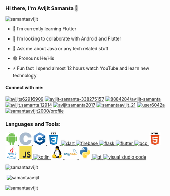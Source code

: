 ### Hi there, I'm Avijit Samanta 👋

<p align="left"> <img src="https://komarev.com/ghpvc/?username=samantaavijit&label=Profile%20views&color=0e75b6&style=flat" alt="samantaavijit" /> </p>

<!--
**samantaavijit/samantaavijit** is a ✨ _special_ ✨ repository because its `README.md` (this file) appears on your GitHub profile.
-->


- 🌱 I’m currently learning Flutter

- 👯 I’m looking to collaborate with Android and Flutter
- 💬 Ask me about Java or any tech related stuff
- 😄 Pronouns He/His
- ⚡ Fun fact I spend almost 12 hours watch YouTube and learn new technology

<h4 align="left">Connect with me:</h4>
<p align="left">
<a href="https://twitter.com/avijits62916909" target="blank"><img align="center" src="https://1.bp.blogspot.com/-Qka7ttHkAIw/YD-iA54CeoI/AAAAAAAAJKg/TfW2-LIo2j45IqzsRlMqeD9JlASMDEufACLcBGAsYHQ/s0/twitter.png" alt="avijits62916909" height="40" width="40" /></a>
<a href="https://linkedin.com/in/avijit-samanta-338275157" target="blank"><img align="center" src="https://1.bp.blogspot.com/-FB0H_DLK3ik/YD-iAELi2jI/AAAAAAAAJKU/cJpKIm4cL2gTPEWy9McSQtypZMkZDTHEACLcBGAsYHQ/s0/linkedin.png" alt="avijit-samanta-338275157" height="40" width="40" /></a>
<a href="https://stackoverflow.com/users/8884284/avijit-samanta" target="blank"><img align="center" src="https://1.bp.blogspot.com/-iFOV1bI_vk4/YD-iAVMFteI/AAAAAAAAJKc/lHHaR-Uvzs45_dwAJZJwv_t718yoRIIIwCLcBGAsYHQ/s0/stackoverflow.png" alt="8884284/avijit-samanta" height="40" width="40" /></a>
<a href="https://fb.com/avijit.samanta.12914" target="blank"><img align="center" src="https://1.bp.blogspot.com/-mHYH9SCy6Es/YD-h_fKP0GI/AAAAAAAAJKQ/Ehkjv4UV-TQPSetI4FXke4OVf4rzU0jHQCLcBGAsYHQ/s0/facebook.png" alt="avijit.samanta.12914" height="40" width="40" /></a>
<a href="https://instagram.com/avijitsamanta2017" target="blank"><img align="center" src="https://1.bp.blogspot.com/-IcMqKgoEvCw/YD-h_X3bYlI/AAAAAAAAJKM/US6tO1s2Ys8xRDBSZurB-UMha763bRA8gCLcBGAsYHQ/s0/instagram.png" alt="avijitsamanta2017" height="40" width="40" /></a>
<a href="https://www.hackerrank.com/samantaavijit_21" target="blank"><img align="center" src="https://cdn.jsdelivr.net/npm/simple-icons@3.0.1/icons/hackerrank.svg" alt="samantaavijit_21" height="30" width="40" /></a>
<a href="https://www.leetcode.com/user6042a" target="blank"><img align="center" src="https://cdn.jsdelivr.net/npm/simple-icons@3.0.1/icons/leetcode.svg" alt="user6042a" height="30" width="40" /></a>
<a href="https://auth.geeksforgeeks.org/user/samantaavijit2000/profile" target="blank"><img align="center" src="https://1.bp.blogspot.com/-QQrZGPzgyUQ/YD-h_SQP3mI/AAAAAAAAJKI/UZeDau_lDJsyfKag1XuaQXOlsZqzRyMUgCLcBGAsYHQ/s0/geeksforgeeks.png" alt="samantaavijit2000/profile" height="40" width="40" /></a>
</p>


<h3 align="left">Languages and Tools:</h3>
<p align="left"> <a href="https://developer.android.com" target="_blank"> <img src="https://raw.githubusercontent.com/github/explore/80688e429a7d4ef2fca1e82350fe8e3517d3494d/topics/android/android.png" alt="android" width="40" height="40"/> </a> <a href="https://www.cprogramming.com/" target="_blank"> <img src="https://raw.githubusercontent.com/devicons/devicon/master/icons/c/c-original.svg" alt="c" width="40" height="40"/> </a> <a href="https://www.w3schools.com/cpp/" target="_blank"> <img src="https://raw.githubusercontent.com/devicons/devicon/master/icons/cplusplus/cplusplus-original.svg" alt="cplusplus" width="40" height="40"/> </a> <a href="https://www.w3schools.com/css/" target="_blank"> <img src="https://raw.githubusercontent.com/devicons/devicon/master/icons/css3/css3-original-wordmark.svg" alt="css3" width="40" height="40"/> </a> <a href="https://dart.dev" target="_blank"> <img src="https://www.vectorlogo.zone/logos/dartlang/dartlang-icon.svg" alt="dart" width="40" height="40"/> </a> <a href="https://firebase.google.com/" target="_blank"> <img src="https://www.vectorlogo.zone/logos/firebase/firebase-icon.svg" alt="firebase" width="40" height="40"/> </a> <a href="https://flask.palletsprojects.com/" target="_blank"> <img src="https://www.vectorlogo.zone/logos/pocoo_flask/pocoo_flask-icon.svg" alt="flask" width="40" height="40"/> </a> <a href="https://flutter.dev" target="_blank"> <img src="https://www.vectorlogo.zone/logos/flutterio/flutterio-icon.svg" alt="flutter" width="40" height="40"/> </a> <a href="https://cloud.google.com" target="_blank"> <img src="https://www.vectorlogo.zone/logos/google_cloud/google_cloud-icon.svg" alt="gcp" width="40" height="40"/> </a> <a href="https://www.w3.org/html/" target="_blank"> <img src="https://raw.githubusercontent.com/devicons/devicon/master/icons/html5/html5-original-wordmark.svg" alt="html5" width="40" height="40"/> </a> <a href="https://www.java.com" target="_blank"> <img src="https://raw.githubusercontent.com/devicons/devicon/master/icons/java/java-original.svg" alt="java" width="40" height="40"/> </a> <a href="https://developer.mozilla.org/en-US/docs/Web/JavaScript" target="_blank"> <img src="https://raw.githubusercontent.com/devicons/devicon/master/icons/javascript/javascript-original.svg" alt="javascript" width="40" height="40"/> </a> <a href="https://kotlinlang.org" target="_blank"> <img src="https://www.vectorlogo.zone/logos/kotlinlang/kotlinlang-icon.svg" alt="kotlin" width="40" height="40"/> </a> <a href="https://www.linux.org/" target="_blank"> <img src="https://raw.githubusercontent.com/devicons/devicon/master/icons/linux/linux-original.svg" alt="linux" width="40" height="40"/> </a> <a href="https://www.mysql.com/" target="_blank"> <img src="https://raw.githubusercontent.com/devicons/devicon/master/icons/mysql/mysql-original-wordmark.svg" alt="mysql" width="40" height="40"/> </a>  <a href="https://www.python.org" target="_blank"> <img src="https://raw.githubusercontent.com/devicons/devicon/master/icons/python/python-original.svg" alt="python" width="40" height="40"/> </a> <a href="https://www.qt.io/" target="_blank"> <img src="https://upload.wikimedia.org/wikipedia/commons/0/0b/Qt_logo_2016.svg" alt="qt" width="40" height="40"/> </a> <a href="https://www.qt.io/" target="_blank"> <img src="https://1.bp.blogspot.com/-yv1QgxMOX54/YD-iBByfHxI/AAAAAAAAJKk/jUU_OltBRYQfnWuwKmhCE3KVQD8oROp2wCLcBGAsYHQ/s0/visualstudiocode.png" alt="visual studio code" width="40" height="40"/> </a>      
</p>


<p><img align="center" src="https://github-readme-stats.vercel.app/api/top-langs?username=samantaavijit&theme=material-palenight&show_icons=true&locale=en&layout=compact" alt="samantaavijit" /></p>
<p>&nbsp;<img align="center" src="https://github-readme-stats.vercel.app/api?username=samantaavijit&theme=material-palenight&show_icons=true&locale=en" alt="samantaavijit" /></p>
<p><img align="center" src="https://github-readme-streak-stats.herokuapp.com/?user=samantaavijit&theme=material-palenight&show_icons=true" alt="samantaavijit" /></p>
